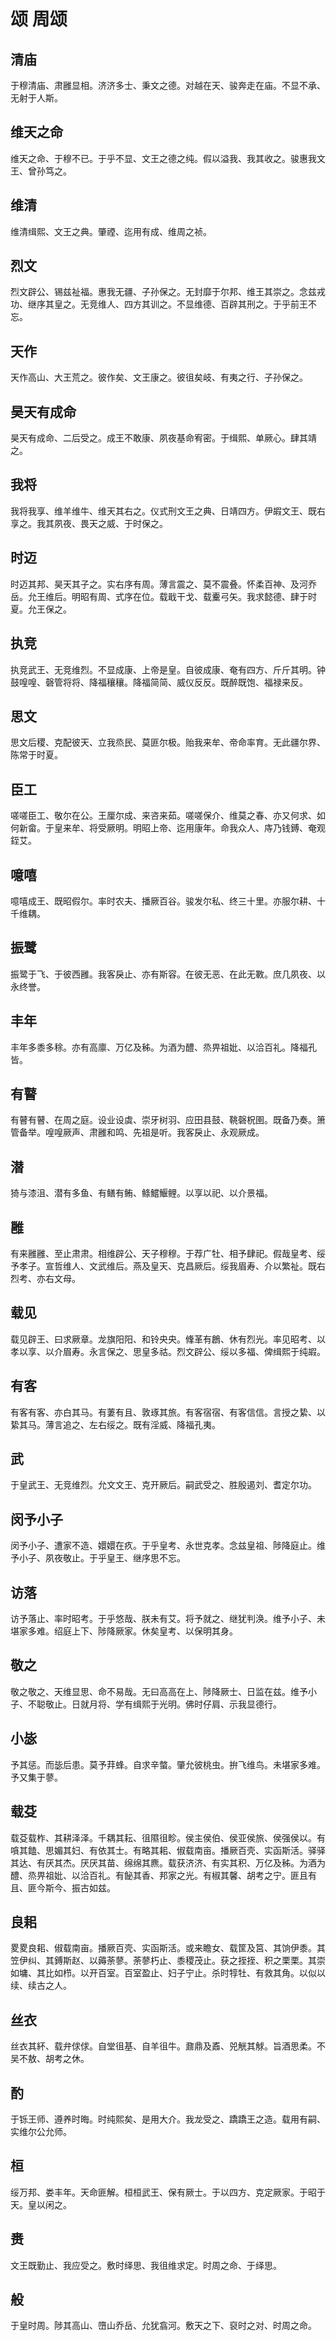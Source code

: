 # 颂 周颂


## 清庙

于穆清庙、肃雝显相。济济多士、秉文之德。对越在天、骏奔走在庙。不显不承、无射于人斯。


## 维天之命

维天之命、于穆不已。于乎不显、文王之德之纯。假以溢我、我其收之。骏惠我文王、曾孙笃之。


## 维清

维清缉熙、文王之典。肇禋、迄用有成、维周之祯。


## 烈文

烈文辟公、锡兹祉福。惠我无疆、子孙保之。无封靡于尔邦、维王其崇之。念兹戎功、继序其皇之。无竞维人、四方其训之。不显维德、百辟其刑之。于乎前王不忘。


## 天作

天作高山、大王荒之。彼作矣、文王康之。彼徂矣岐、有夷之行、子孙保之。


## 昊天有成命

昊天有成命、二后受之。成王不敢康、夙夜基命宥密。于缉熙、单厥心。肆其靖之。


## 我将

我将我享、维羊维牛、维天其右之。仪式刑文王之典、日靖四方。伊嘏文王、既右享之。我其夙夜、畏天之威、于时保之。


## 时迈

时迈其邦、昊天其子之。实右序有周。薄言震之、莫不震叠。怀柔百神、及河乔岳。允王维后。明昭有周、式序在位。载戢干戈、载櫜弓矢。我求懿德、肆于时夏。允王保之。


## 执竞

执竞武王、无竞维烈。不显成康、上帝是皇。自彼成康、奄有四方、斤斤其明。钟鼓喤喤、磬管将将、降福穰穰。降福简简、威仪反反。既醉既饱、福禄来反。


## 思文

思文后稷、克配彼天、立我烝民、莫匪尔极。贻我来牟、帝命率育。无此疆尔界、陈常于时夏。


## 臣工

嗟嗟臣工、敬尔在公。王厘尔成、来咨来茹。嗟嗟保介、维莫之春、亦又何求、如何新畲。于皇来牟、将受厥明。明昭上帝、迄用康年。命我众人、庤乃钱鎛、奄观銍艾。


## 噫嘻

噫嘻成王、既昭假尔。率时农夫、播厥百谷。骏发尔私、终三十里。亦服尔耕、十千维耦。


## 振鹭

振鹭于飞、于彼西雝。我客戾止、亦有斯容。在彼无恶、在此无斁。庶几夙夜、以永终誉。


## 丰年

丰年多黍多稌。亦有高廪、万亿及秭。为酒为醴、烝畀祖妣、以洽百礼。降福孔皆。


## 有瞽

有瞽有瞽、在周之庭。设业设虡、崇牙树羽、应田县鼓、鞉磬柷圉。既备乃奏。箫管备举。喤喤厥声、肃雝和鸣、先祖是听。我客戾止、永观厥成。


## 潜

猗与漆沮、潜有多鱼、有鳝有鲔、鲦鱨鰋鲤。以享以祀、以介景福。


## 雝

有来雝雝、至止肃肃。相维辟公、天子穆穆。于荐广牡、相予肆祀。假哉皇考、绥予孝子。宣哲维人、文武维后。燕及皇天、克昌厥后。绥我眉寿、介以繁祉。既右烈考、亦右文母。


## 载见

载见辟王、曰求厥章。龙旗阳阳、和铃央央。鞗革有鶬、休有烈光。率见昭考、以孝以享、以介眉寿。永言保之、思皇多祜。烈文辟公、绥以多福、俾缉熙于纯嘏。


## 有客

有客有客、亦白其马。有萋有且、敦琢其旅。有客宿宿、有客信信。言授之絷、以絷其马。薄言追之、左右绥之。既有淫威、降福孔夷。


## 武

于皇武王、无竞维烈。允文文王、克开厥后。嗣武受之、胜殷遏刘、耆定尔功。


## 闵予小子

闵予小子、遭家不造、嬛嬛在疚。于乎皇考、永世克孝。念兹皇祖、陟降庭止。维予小子、夙夜敬止。于乎皇王、继序思不忘。


## 访落

访予落止、率时昭考。于乎悠哉、朕未有艾。将予就之、继犹判涣。维予小子、未堪家多难。绍庭上下、陟降厥家。休矣皇考、以保明其身。


## 敬之

敬之敬之、天维显思、命不易哉。无曰高高在上、陟降厥士、日监在兹。维予小子、不聪敬止。日就月将、学有缉熙于光明。佛时仔肩、示我显德行。


## 小毖

予其惩。而毖后患。莫予荓蜂。自求辛螫。肇允彼桃虫。拚飞维鸟。未堪家多难。予又集于蓼。


## 载芟

载芟载柞、其耕泽泽。千耦其耘、徂隰徂畛。侯主侯伯、侯亚侯旅、侯强侯以。有嗿其饁、思媚其妇、有依其士。有略其耜、俶载南亩。播厥百壳、实函斯活。驿驿其达、有厌其杰。厌厌其苗、绵绵其麃。载获济济、有实其积、万亿及秭。为酒为醴、烝畀祖妣、以洽百礼。有飶其香、邦家之光。有椒其馨、胡考之宁。匪且有且、匪今斯今、振古如兹。


## 良耜

畟畟良耜、俶载南亩。播厥百壳、实函斯活。或来瞻女、载筐及筥、其饷伊黍。其笠伊纠、其鎛斯赵、以薅荼蓼。荼蓼朽止、黍稷茂止。获之挃挃、积之栗栗。其崇如墉、其比如栉。以开百室。百室盈止、妇子宁止。杀时犉牡、有救其角。以似以续、续古之人。


## 丝衣

丝衣其紑、载弁俅俅。自堂徂基、自羊徂牛。鼐鼎及鼒、兕觥其觩。旨酒思柔。不吴不敖、胡考之休。


## 酌

于铄王师、遵养时晦。时纯熙矣、是用大介。我龙受之、蹻蹻王之造。载用有嗣、实维尔公允师。


## 桓

绥万邦、娄丰年。天命匪解。桓桓武王、保有厥士。于以四方、克定厥家。于昭于天。皇以闲之。


## 赉

文王既勤止、我应受之。敷时绎思、我徂维求定。时周之命、于绎思。


## 般

于皇时周。陟其高山、嶞山乔岳、允犹翕河。敷天之下、裒时之对、时周之命。

